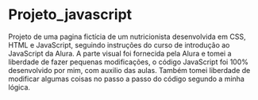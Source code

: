 # Projeto_javascript
Projeto de uma pagina fictícia de um nutricionista desenvolvida em CSS, HTML e JavaScript, seguindo instruções do curso de introdução ao JavaScript da Alura. A parte visual foi fornecida pela Alura e tomei a liberdade de fazer pequenas modificações, o código JavaScript foi 100% desenvolvido por mim, com auxilio das aulas. Também tomei liberdade de modificar algumas coisas no passo a passo do código segundo a minha lógica.
